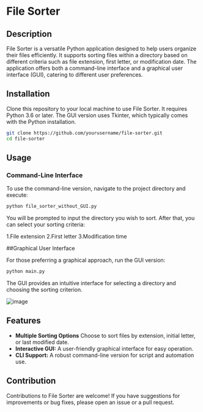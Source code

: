 # File Sorter

## Description
File Sorter is a versatile Python application designed to help users organize their files efficiently. It supports sorting files within a directory based on different criteria such as file extension, first letter, or modification date. The application offers both a command-line interface and a graphical user interface (GUI), catering to different user preferences.

## Installation
Clone this repository to your local machine to use File Sorter. It requires Python 3.6 or later. The GUI version uses Tkinter, which typically comes with the Python installation.

```bash
git clone https://github.com/yourusername/file-sorter.git
cd file-sorter
```

## Usage

### Command-Line Interface
To use the command-line version, navigate to the project directory and execute:

```bash
python file_sorter_without_GUI.py
```


You will be prompted to input the directory you wish to sort. After that, you can select your sorting criteria:

1.File extension
2.First letter
3.Modification time

##Graphical User Interface

For those preferring a graphical approach, run the GUI version:



```bash
python main.py
```

The GUI provides an intuitive interface for selecting a directory and choosing the sorting criterion.

![image](https://github.com/k-surma/File-sorter/assets/165564262/cdbea760-d0cb-411f-8244-cea60ce37d6d)


## Features
* **Multiple Sorting Options** Choose to sort files by extension, initial letter, or last modified date.
* **Interactive GUI:** A user-friendly graphical interface for easy operation.
* **CLI Support:** A robust command-line version for script and automation use.

## Contribution
Contributions to File Sorter are welcome! If you have suggestions for improvements or bug fixes, please open an issue or a pull request.
